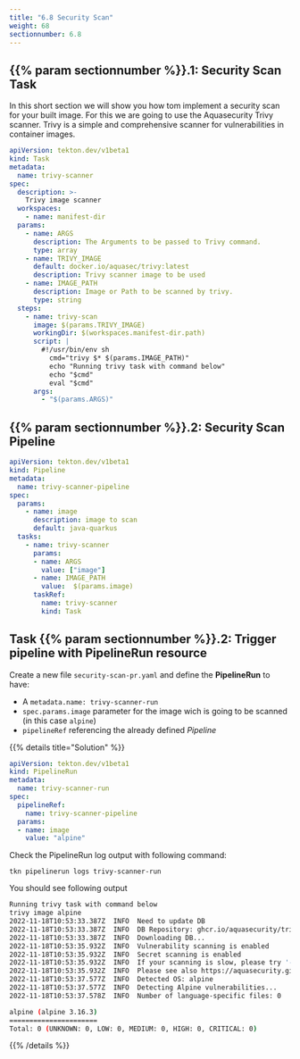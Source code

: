 ```yaml
---
title: "6.8 Security Scan"
weight: 68
sectionnumber: 6.8
---
```



## {{% param sectionnumber %}}.1: Security Scan Task

In this short section we will show you how tom implement a security scan for your built image. For this we are going to use the Aquasecurity Trivy scanner. Trivy is a simple and comprehensive scanner for vulnerabilities in container images.


```yaml
apiVersion: tekton.dev/v1beta1
kind: Task
metadata:
  name: trivy-scanner
spec:
  description: >-
    Trivy image scanner
  workspaces:
    - name: manifest-dir
  params:
    - name: ARGS
      description: The Arguments to be passed to Trivy command.
      type: array
    - name: TRIVY_IMAGE
      default: docker.io/aquasec/trivy:latest
      description: Trivy scanner image to be used
    - name: IMAGE_PATH
      description: Image or Path to be scanned by trivy.
      type: string
  steps:
    - name: trivy-scan
      image: $(params.TRIVY_IMAGE)
      workingDir: $(workspaces.manifest-dir.path)
      script: |
        #!/usr/bin/env sh
          cmd="trivy $* $(params.IMAGE_PATH)"
          echo "Running trivy task with command below"
          echo "$cmd"
          eval "$cmd"
      args:
        - "$(params.ARGS)"
```


## {{% param sectionnumber %}}.2: Security Scan Pipeline

```yaml
apiVersion: tekton.dev/v1beta1
kind: Pipeline
metadata:
  name: trivy-scanner-pipeline
spec:
  params:
    - name: image
      description: image to scan
      default: java-quarkus
  tasks:
    - name: trivy-scanner
      params:
      - name: ARGS
        value: ["image"]
      - name: IMAGE_PATH
        value:  $(params.image)
      taskRef:
        name: trivy-scanner
        kind: Task
```


## Task {{% param sectionnumber %}}.2: Trigger pipeline with PipelineRun resource

Create a new file `security-scan-pr.yaml` and define the **PipelineRun** to have:

* A `metadata.name: trivy-scanner-run`
* `spec.params.image` parameter for the image wich is going to be scanned (in this case  `alpine`)
* `pipelineRef` referencing the already defined *Pipeline*

{{% details title="Solution" %}}

```yaml
apiVersion: tekton.dev/v1beta1
kind: PipelineRun
metadata:
  name: trivy-scanner-run
spec:
  pipelineRef:
    name: trivy-scanner-pipeline
  params:
  - name: image
    value: "alpine"
```

Check the PipelineRun log output with following command:

`tkn pipelinerun logs trivy-scanner-run`

You should see following output

```bash
Running trivy task with command below
trivy image alpine
2022-11-18T10:53:33.387Z  INFO  Need to update DB
2022-11-18T10:53:33.387Z  INFO  DB Repository: ghcr.io/aquasecurity/trivy-db
2022-11-18T10:53:33.387Z  INFO  Downloading DB...
2022-11-18T10:53:35.932Z  INFO  Vulnerability scanning is enabled
2022-11-18T10:53:35.932Z  INFO  Secret scanning is enabled
2022-11-18T10:53:35.932Z  INFO  If your scanning is slow, please try '--security-checks vuln' to disable secret scanning
2022-11-18T10:53:35.932Z  INFO  Please see also https://aquasecurity.github.io/trivy/v0.34/docs/secret/scanning/#recommendation for faster secret detection
2022-11-18T10:53:37.577Z  INFO  Detected OS: alpine
2022-11-18T10:53:37.577Z  INFO  Detecting Alpine vulnerabilities...
2022-11-18T10:53:37.578Z  INFO  Number of language-specific files: 0

alpine (alpine 3.16.3)
======================
Total: 0 (UNKNOWN: 0, LOW: 0, MEDIUM: 0, HIGH: 0, CRITICAL: 0)
```
{{% /details %}}
